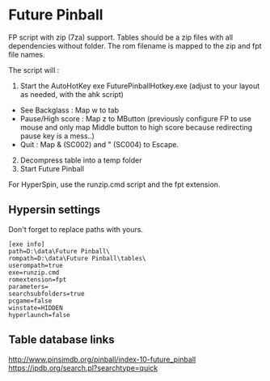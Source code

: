 # Future Pinball

FP script with zip (7za) support. Tables should be a zip files with all dependencies without folder. The rom filename is mapped to the zip and fpt file names.

The script will : 

 1. Start the AutoHotKey exe FuturePinballHotkey.exe (adjust to your layout as needed, with the ahk script)
  * See Backglass : Map w to tab
  * Pause/High score : Map z to MButton (previously configure FP to use mouse and only map Middle button to high score because redirecting pause key is a mess..)
  * Quit : Map & (SC002) and " (SC004) to Escape.
 2. Decompress table into a temp folder
 3. Start Future Pinball

For HyperSpin, use the runzip.cmd script and the fpt extension.

## Hypersin settings

Don't forget to replace paths with yours.

```
[exe info]
path=D:\data\Future Pinball\
rompath=D:\data\Future Pinball\tables\
userompath=true
exe=runzip.cmd
romextension=fpt
parameters=
searchsubfolders=true
pcgame=false
winstate=HIDDEN
hyperlaunch=false
```

## Table database links
http://www.pinsimdb.org/pinball/index-10-future_pinball
https://ipdb.org/search.pl?searchtype=quick
